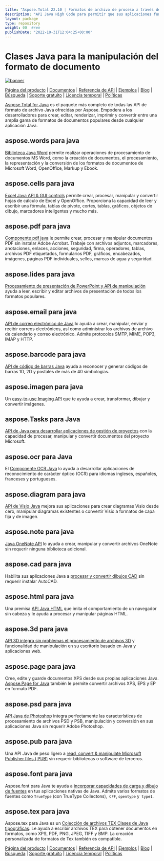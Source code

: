 ```yaml
---
title: "Aspose.Total 22.10 | Formatos de archivo de proceso a través de bibliotecas Java" 
description: "API Java High Code para permitir que sus aplicaciones funcionen con formatos de archivo de Microsoft Word, Excel, PowerPoint, Outlook, OneNote, 3D, CAD, PDF, SIG, correo electrónico, HTML, etc." 
layout: package
type: repository
weight: 00	#rem
publishDate: "2022-10-31T12:04:25+00:00"
---
```


# Clases Java para la manipulación del formato de documento
[![banner](../aspose_total-for-java-banner.png)](./)

[Página del producto](https://products.aspose.com/total/java/) | [Documentos](https://docs.aspose.com/total/java/) | [Referencia de API](https://apireference.aspose.com/) | [Ejemplos](http://aspose.github.io) | [Blog](https://blog.aspose.com/category/total/) | [Búsqueda](https://search.aspose.com/) | [Soporte gratuito](https://forum.aspose.com/) | [Licencia temporal](https://purchase.aspose.com/temporary-license) | [Políticas](https://purchase.aspose.com/policies)

[Aspose.Total for Java](https://docs.aspose.com/total/java/) es el paquete más completo de todas las API de formato de archivo Java ofrecidas por Aspose. Empodera a los desarrolladores para crear, editar, renderizar, imprimir y convertir entre una amplia gama de formatos de documentos populares desde cualquier aplicación Java.

## aspose.words para java

[Biblioteca Java Word](https://products.aspose.com/words/java/) permite realizar operaciones de procesamiento de documentos MS Word, como la creación de documentos, el procesamiento, la representación y la conversión de los formatos de documentos de Microsoft Word, OpenOffice, Markup y Ebook.

## aspose.cells para java

[Excel Java API & GUI controls](https://products.aspose.com/cells/java/) permite crear, procesar, manipular y convertir hojas de cálculo de Excel y OpenOffice. Proporciona la capacidad de leer y escribir una fórmula, tablas de pivote, cortes, tablas, gráficos, objetos de dibujo, marcadores inteligentes y mucho más.

## aspose.pdf para java

[Componente pdf java](https://products.aspose.com/pdf/java/) le permite crear, procesar y manipular documentos PDF sin instalar Adobe Acrobat. Trabaje con archivos adjuntos, marcadores, anotaciones, enlaces, acciones, seguridad, firma, operadores, tablas, archivos PDF etiquetados, formularios PDF, gráficos, encabezados, imágenes, páginas PDF individuales, sellos, marcas de agua y seguridad.

## aspose.lides para java

[Procesamiento de presentación de PowerPoint y API de manipulación](https://products.aspose.com/slides/java/) ayuda a leer, escribir y editar archivos de presentación de todos los formatos populares.

## aspose.email para java

[API de correo electrónico de Java](https://products.aspose.com/email/java/) lo ayuda a crear, manipular, enviar y recibir correos electrónicos, así como administrar los archivos de archivo de calendario y correo electrónico. Admite protocolos SMTP, MIME, POP3, IMAP y HTTP.

## aspose.barcode para java

[API de código de barras Java](https://products.aspose.com/barcode/java/) ayuda a reconocer y generar códigos de barras 1D, 2D y postales de más de 40 simbologías.

## aspose.imagen para java

Un [easy-to-use Imaging API](https://products.aspose.com/imaging/java/) que te ayuda a crear, transformar, dibujar y convertir imágenes.

## aspose.Tasks para Java

[API de Java para desarrollar aplicaciones de gestión de proyectos](https://products.aspose.com/tasks/java/) con la capacidad de procesar, manipular y convertir documentos del proyecto Microsoft.

## aspose.ocr para Java

El [Componente OCR Java](https://products.aspose.com/ocr/java/) lo ayuda a desarrollar aplicaciones de reconocimiento de carácter óptico (OCR) para idiomas ingleses, españoles, franceses y portugueses.

## aspose.diagram para java

[API de Visio Java](https://products.aspose.com/diagram/java/) mejora sus aplicaciones para crear diagramas Visio desde cero, manipular diagramas existentes o convertir Visio a formatos de capa fija y de imagen.

## aspose.note para java

[Java OneNote API](https://products.aspose.com/note/java/) lo ayuda a crear, manipular y convertir archivos OneNote sin requerir ninguna biblioteca adicional.

## aspose.cad para java

Habilita sus aplicaciones Java a [procesar y convertir dibujos CAD](https://products.aspose.com/cad/java/) ​​sin requerir instalar AutoCAD.

## aspose.html para java

Una premisa [API Java HTML](https://products.aspose.com/html/java/) que imita el comportamiento de un navegador sin cabeza y le ayuda a procesar y manipular páginas HTML.

## aspose.3d para java

[API 3D integra sin problemas el procesamiento de archivos 3D](https://products.aspose.com/3d/java/) y funcionalidad de manipulación en su escritorio basado en Java y aplicaciones web.

## aspose.page para java

Cree, edite y guarde documentos XPS desde sus propias aplicaciones Java. [Aspose.Page for Java](https://products.aspose.com/page/java/) también le permite convertir archivos XPS, EPS y EP en formato PDF.

## aspose.psd para java

[API Java de Photoshop](https://products.aspose.com/psd/java/) integra perfectamente las características de procesamiento de archivos PSD y PSB, manipulación y conversión en sus aplicaciones Java sin requerir Adobe Photoshop.

## aspose.pub para java

Una API Java de peso ligero a [read, convert & manipulate Microsoft Publisher files (.PUB)](https://products.aspose.com/pub/java/) sin requerir bibliotecas o software de terceros.

## aspose.font para java

Aspose.font para Java te ayuda a [incorporar capacidades de carga y dibujo de fuentes](https://products.aspose.com/font/java/) en tus aplicaciones nativas de Java. Admite varios formatos de fuentes como `TrueType` (con TrueType Collectons),` CFF`, `opentype` y` type1`.

## aspose.tex para java

Aspose.tex para Java es un [Colección de archivos TEX Clases de Java tipográficas](https://products.aspose.com/tex/java/). Le ayuda a escribir archivos TEX para obtener documentos en formatos, como XPS, PDF, PNG, JPEG, TIFF y BMP. La creación personalizada de formatos de Tex también es compatible.

[Página del producto](https://products.aspose.com/total/java/) | [Documentos](https://docs.aspose.com/total/java/) | [Referencia de API](https://apireference.aspose.com/) | [Ejemplos](http://aspose.github.io) | [Blog](https://blog.aspose.com/category/total/) | [Búsqueda](https://search.aspose.com/) | [Soporte gratuito](https://forum.aspose.com/) | [Licencia temporal](https://purchase.aspose.com/temporary-license) | [Políticas](https://purchase.aspose.com/policies)
